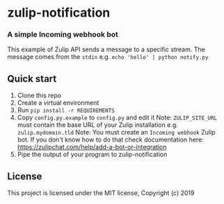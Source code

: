 # zulip-notification
### A simple Incoming webhook bot
This example of Zulip API sends a message to a specific stream. The message comes from the `stdin`
e.g. `echo 'hello' | python notify.py`
## Quick start

1. Clone this repo 
1. Create a virtual environment
1. Run `pip install -r REQUIREMENTS`
1. Copy `config.py.example` to `config.py` and edit it
Note: `ZULIP_SITE_URL` must contain the base URL of your Zulip installation e.g. `zulip.mydomain.tld`
Note: You must create an `Incoming webhook` Zulip bot. If you don't know how to do that check documentation here: https://zulipchat.com/help/add-a-bot-or-integration
1. Pipe the output of your program to zulip-notification

## License

This project is licensed under the MIT license, Copyright (c) 2019